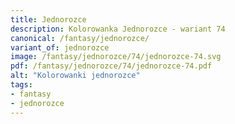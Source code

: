 ```yaml
---
title: Jednorozce
description: Kolorowanka Jednorozce - wariant 74
canonical: /fantasy/jednorozce/
variant_of: jednorozce
image: /fantasy/jednorozce/74/jednorozce-74.svg
pdf: /fantasy/jednorozce/74/jednorozce-74.pdf
alt: "Kolorowanki jednorozce"
tags:
- fantasy
- jednorozce
---
```


